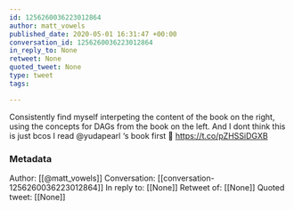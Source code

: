 ```yaml
---
id: 1256260036223012864
author: matt_vowels
published_date: 2020-05-01 16:31:47 +00:00
conversation_id: 1256260036223012864
in_reply_to: None
retweet: None
quoted_tweet: None
type: tweet
tags:

---
```


Consistently find myself interpeting the content of the book on the right, using the concepts for DAGs from the book on the left. And I dont think this is just bcos I read @yudapearl ‘s book first 🤔 https://t.co/pZHSSiDGXB

### Metadata

Author: [[@matt_vowels]]
Conversation: [[conversation-1256260036223012864]]
In reply to: [[None]]
Retweet of: [[None]]
Quoted tweet: [[None]]
